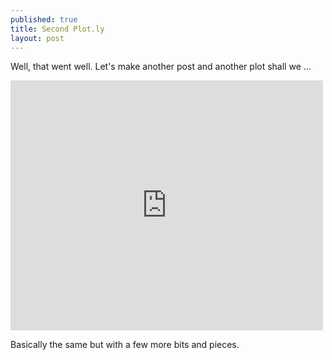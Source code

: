 ```yaml
---
published: true
title: Second Plot.ly
layout: post
---
```

Well, that went well.  Let's make another post and another plot shall we ...

<iframe width="500" height="400" frameborder="0" scrolling="no" src="https://plot.ly/~maegul/29.embed"></iframe>


Basically the same but with a few more bits and pieces.